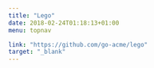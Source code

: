 ```yaml
---
title: "Lego"
date: 2018-02-24T01:18:13+01:00
menu: topnav

link: "https://github.com/go-acme/lego"
target: "_blank"
---
```

